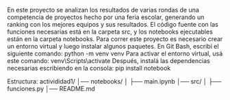 En este proyecto se analizan los resultados de varias rondas de una competencia de proyectos hecho por una feria escolar, generando un ranking con los mejores equipos y sus resultados. 
El código fuente con las funciones necesarias está en la carpeta src, y los notebooks ejecutables están en la carpeta notebooks.
Para correr este proyecto es necesario crear un entorno virtual y luego instalar algunos paquetes. En Git Bash, escribí el siguiente comando:
python -m venv venv
Para activar el entorno virtual, usá este comando:
venv\Scripts\activate
Después, instalá las dependencias necesarias escribiendo en la consola:
pip install notebook

Estructura:
activididad1/
│── notebooks/
│   ├── main.ipynb
│── src/
│   ├── funciones.py
│── README.md
